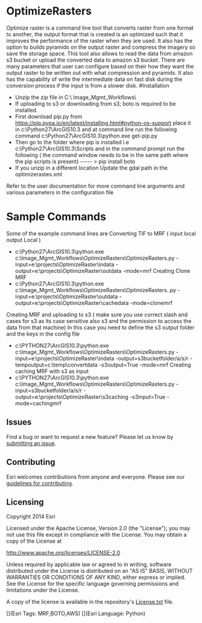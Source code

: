 # OptimizeRasters
Optimize raster is a command line tool that converts raster from one format to another, the output format that is created is an optimized such that it improves the performance of the raster when they are used. It also has the option to builds pyramids on the output raster and compress the imagery so save the storage space. This tool also allows to read the data from amazon s3 bucket or upload the converted data to amazon s3 bucket. There are many parameters that user can configure based on their how they want the output raster to be written out with what compression and pyramids. It also has the capability of write the intermediate data on fast disk during the conversion process if the input is from a slower disk.
#Installation
*	Unzip the zip file in C:\ Image_Mgmt_Workflows\
*	If uploading to s3 or downloading from s3; boto is required to be installed. 
*	First download pip.py from https://pip.pypa.io/en/latest/installing.html#python-os-support place it in c:\Python27\ArcGIS10.3 and at command line run the following command c:\Python27\ArcGIS10.3\python.exe get-pip.py
*	Then go to the folder where pip is installed i.e c:\Python27\ArcGIS10.3\Scripts and in the command prompt run the following ( the command window needs to be in the same path where the pip scripts is present) ----- > pip install boto
*	If you unzip in a different location Update the gdal path in the optimizerastes.xml

Refer to the user documentation for more command line arguments and various parameters in the configuration file
# Sample Commands
Some of the example command lines are 
Converting TIF to MRF ( input local output Local ) 
*	c:\Python27\ArcGIS10.3\python.exe c:\Image_Mgmt_Workflows\OptimizeRasters\OptimizeRasters.py -input=e:\projects\OptimizeRaster\indata -output=e:\projects\OptimizeRaster\outdata -mode=mrf
Creating Clone MRF
*	c:\Python27\ArcGIS10.3\python.exe c:\Image_Mgmt_Workflows\OptimizeRasters\OptimizeRasters..py -input=e:\projects\OptimizeRaster\outdata -output=e:\projects\OptimizeRaster\cachedata -mode=clonemrf
 
Creating MRF and uploading to s3 ( make sure you use correct slash and cases for s3 as its case sensitive also s3 and the permission to access the data from that machine) 
In this case you need to define the s3 output folder and the keys in the config file 
*	c:\PYTHON27\ArcGIS10.3\python.exe c:\Image_Mgmt_Workflows\OptimizeRasters\OptimizeRasters.py -input=e:\projects\OptimizeRaster\indata -output=s3bucketfolder/a/s/r -tempoutput=c:\temp\convertdata -s3output=True -mode=mrf
 Creating caching MRF with s3 as input 
*	c:\PYTHON27\ArcGIS10.3\python.exe c:\Image_Mgmt_Workflows\OptimizeRasters\OptimizeRasters.py -input=s3bucketfolder/a/s/r -output=e:\projects\OptimizeRaster\s3caching -s3input=True -mode=cachingmrf


## Issues

Find a bug or want to request a new feature?  Please let us know by [submitting an issue](https://github.com/Esri/raster-functions/issues).


## Contributing

Esri welcomes contributions from anyone and everyone. Please see our [guidelines for contributing](https://github.com/esri/contributing).

## Licensing
Copyright 2014 Esri

Licensed under the Apache License, Version 2.0 (the "License");
you may not use this file except in compliance with the License.
You may obtain a copy of the License at

   http://www.apache.org/licenses/LICENSE-2.0

Unless required by applicable law or agreed to in writing, software
distributed under the License is distributed on an "AS IS" BASIS,
WITHOUT WARRANTIES OR CONDITIONS OF ANY KIND, either express or implied.
See the License for the specific language governing permissions and
limitations under the License.

A copy of the license is available in the repository's [License.txt](License.txt?raw=true) file.

[](Esri Tags: MRF,BOTO,AWS)
[](Esri Language: Python)​
